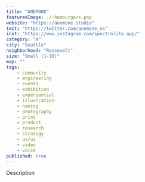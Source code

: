 ```yaml
---
title: "ANEMONE"
featuredImage: ./-hamburgers.png
website: "https://anemone.studio"
twit: "https://twitter.com/anemone_es"
inst: "https://www.instagram.com/spectrolite.app/"
category: "A"
city: "Seattle"
neighborhood: "Roosevelt"
size: "Small (1-10)"
map: ""
tags:
    - community 
    - engineering
    - events 
    - exhibition
    - experiential
    - illustration
    - naming
    - photography
    - print
    - product
    - research
    - strategy
    - ux/ui
    - video
    - voice
published: true
---
```


Description
